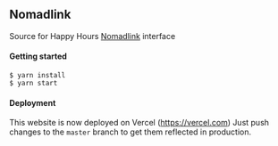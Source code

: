 ## Nomadlink

Source for Happy Hours [Nomadlink](https://nomadlink.vercel.app) interface

#### Getting started

```
$ yarn install
$ yarn start
```

#### Deployment

This website is now deployed on Vercel (https://vercel.com)
Just push changes to the `master` branch to get them reflected in production.

